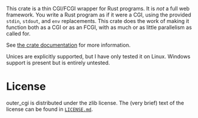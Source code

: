 This crate is a thin CGI/FCGI wrapper for Rust programs. It is *not* a full web framework. You write a Rust program as if it were a CGI, using the provided `stdin`, `stdout`, and `env` replacements. This crate does the work of making it function both as a CGI or as an FCGI, with as much or as little parallelism as called for.

See [the crate documentation](https://docs.rs/outer_cgi/0.2.2/outer_cgi/) for more information.

Unices are explicitly supported, but I have only tested it on Linux. Windows support is present but is entirely untested.

# License

outer_cgi is distributed under the zlib license. The (very brief) text of the license can be found in [`LICENSE.md`](LICENSE.md).
